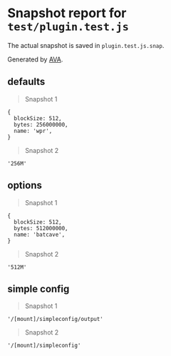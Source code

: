 # Snapshot report for `test/plugin.test.js`

The actual snapshot is saved in `plugin.test.js.snap`.

Generated by [AVA](https://ava.li).

## defaults

> Snapshot 1

    {
      blockSize: 512,
      bytes: 256000000,
      name: 'wpr',
    }

> Snapshot 2

    '256M'

## options

> Snapshot 1

    {
      blockSize: 512,
      bytes: 512000000,
      name: 'batcave',
    }

> Snapshot 2

    '512M'

## simple config

> Snapshot 1

    '/[mount]/simpleconfig/output'

> Snapshot 2

    '/[mount]/simpleconfig'
